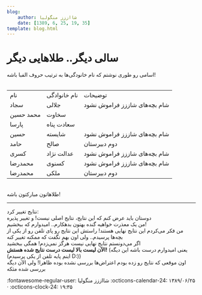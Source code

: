 ```yaml
---
blog:
    author: شااززز منگولیا
    date: [1389, 6, 25, 19, 35]
template: blog.html
---
```

# سالی دیگر.. طلاهایی دیگر

<div class="cnt">
<div>اسامی رو طوری نوشتم که نام خانودگی‌ها به ترتیب حروف الفبا باشه!</div>
<div>
<br/><table align="baseline" cellpadding="1" cellspacing="1"><tbody>
<tr>
<td>نام</td>
<td>نام خانوادگی</td>
<td>توضیحات</td>
</tr>
<tr>
<td>سجاد</td>
<td>جلالی</td>
<td>شام بچه‌های شاززز فراموش نشود</td>
</tr>
<tr>
<td>محمد حسین</td>
<td>سخاوت</td>
<td><br/></td>
</tr>
<tr>
<td>پارسا</td>
<td>سعادت پناه</td>
<td><br/></td>
</tr>
<tr>
<td>حسین</td>
<td>شایسته</td>
<td>شام بچه‌های شاززز فراموش نشود</td>
</tr>
<tr>
<td>حامد</td>
<td>صالح</td>
<td>دوم دبیرستان</td>
</tr>
<tr>
<td>کسری</td>
<td>عدالت نژاد</td>
<td>شام بچه‌های شاززز فراموش نشود</td>
</tr>
<tr>
<td>محمدرضا</td>
<td>کسنوی</td>
<td>شام بچه‌های شاززز فراموش نشود</td>
</tr>
<tr>
<td>محمدرضا</td>
<td>ملکی</td>
<td>دوم دبیرستان</td>
</tr>
</tbody></table>
</div>
<div><br/></div>
<div>طلاهاتون مبارکتون باشه!</div>
<div>
<hr/>
<div>نتایج تغییر کرد:</div>دوستان باید عرض کنم که این نتایج، نتایج اصلی نیست! و تغییر پذیره</div>
<div>من یک معذرت خواهیه گنده بهتون بدهکارم.. امیدوارم که ببخشیم!</div>
<div>من فکر می‌کردم این نتایج نهایی هستند! راستش این نتایج رو پای تلفن رو از یکی از بچه‌ها پرسیدم.. ولی اون بهم نگفت که ممکنه تغییر کنه</div>
<div>اگر می‌دونستم نتایج نهایی نیست هرگز نمی‌زدم! همگی ببخشید</div>
<div>
<strong>الآن لیست بالا لیست درست نتایج شده هستش!</strong> (یعنی امیدوارم درست باشه این دیگه (اینم پایه تلفن از یکی پرسیدم D:))</div>
<div>اون موقعی که نتایج رو زده بودم اعتراض‌ها بررسی نشده بوده ظاهرا! ولی الآن دیگه بررسی شده مثکه</div><p></p>
</div>

<div class="blog-info" markdown>
<span class="blog-author">
:fontawesome-regular-user: شااززز منگولیا
</span>
<span class="blog-date">
:octicons-calendar-24: ۱۳۸۹/۰۶/۲۵ · :octicons-clock-24: ۱۹:۳۵
</span>
</div>

